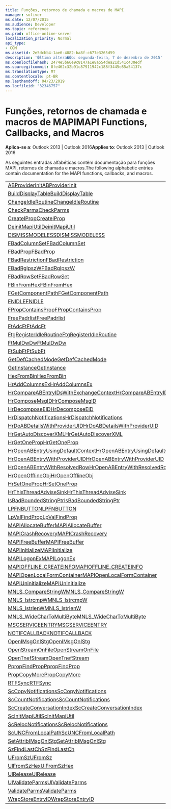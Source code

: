 ```yaml
---
title: Funções, retornos de chamada e macros de MAPI
manager: soliver
ms.date: 12/07/2015
ms.audience: Developer
ms.topic: reference
ms.prod: office-online-server
localization_priority: Normal
api_type:
- COM
ms.assetid: 2e5dcbb4-1ae6-4082-ba8f-c677e3265d59
description: '�ltima altera��o: segunda-feira, 7 de dezembro de 2015'
ms.openlocfilehash: 2474e5b66e9c8147a1e8a554dea21d541c430edf
ms.sourcegitcommit: 8fe462c32b91c87911942c188f3445e85a54137c
ms.translationtype: MT
ms.contentlocale: pt-BR
ms.lasthandoff: 04/23/2019
ms.locfileid: "32346757"
---
```

# <a name="mapi-functions-callbacks-and-macros"></a><span data-ttu-id="52917-103">Funções, retornos de chamada e macros de MAPI</span><span class="sxs-lookup"><span data-stu-id="52917-103">MAPI Functions, Callbacks, and Macros</span></span>

 
  
<span data-ttu-id="52917-104">**Aplica-se a**: Outlook 2013 | Outlook 2016</span><span class="sxs-lookup"><span data-stu-id="52917-104">**Applies to**: Outlook 2013 | Outlook 2016</span></span> 
  
<span data-ttu-id="52917-105">As seguintes entradas alfabéticas contêm documentação para funções MAPI, retornos de chamada e macros.</span><span class="sxs-lookup"><span data-stu-id="52917-105">The following alphabetic entries contain documentation for the MAPI functions, callbacks, and macros.</span></span> 
  
|||
|:-----|:-----|
|[<span data-ttu-id="52917-106">ABProviderInit</span><span class="sxs-lookup"><span data-stu-id="52917-106">ABProviderInit</span></span>](abproviderinit.md) <br/> |[<span data-ttu-id="52917-107">ACCELERATEABSDI</span><span class="sxs-lookup"><span data-stu-id="52917-107">ACCELERATEABSDI</span></span>](accelerateabsdi.md) <br/> |
|[<span data-ttu-id="52917-108">BuildDisplayTable</span><span class="sxs-lookup"><span data-stu-id="52917-108">BuildDisplayTable</span></span>](builddisplaytable.md) <br/> |[<span data-ttu-id="52917-109">CALLERRELEASE</span><span class="sxs-lookup"><span data-stu-id="52917-109">CALLERRELEASE</span></span>](callerrelease.md) <br/> |
|[<span data-ttu-id="52917-110">ChangeIdleRoutine</span><span class="sxs-lookup"><span data-stu-id="52917-110">ChangeIdleRoutine</span></span>](changeidleroutine.md) <br/> |[<span data-ttu-id="52917-111">CheckParameters</span><span class="sxs-lookup"><span data-stu-id="52917-111">CheckParameters</span></span>](checkparms.md) <br/> |
|[<span data-ttu-id="52917-112">CheckParms</span><span class="sxs-lookup"><span data-stu-id="52917-112">CheckParms</span></span>](checkparms.md) <br/> |[<span data-ttu-id="52917-113">CloseIMsgSession</span><span class="sxs-lookup"><span data-stu-id="52917-113">CloseIMsgSession</span></span>](closeimsgsession.md) <br/> |
|[<span data-ttu-id="52917-114">CreateIProp</span><span class="sxs-lookup"><span data-stu-id="52917-114">CreateIProp</span></span>](createiprop.md) <br/> |[<span data-ttu-id="52917-115">CreateTable</span><span class="sxs-lookup"><span data-stu-id="52917-115">CreateTable</span></span>](createtable.md) <br/> |
|[<span data-ttu-id="52917-116">DeinitMapiUtil</span><span class="sxs-lookup"><span data-stu-id="52917-116">DeinitMapiUtil</span></span>](deinitmapiutil.md) <br/> |[<span data-ttu-id="52917-117">DeregisterIdleRoutine</span><span class="sxs-lookup"><span data-stu-id="52917-117">DeregisterIdleRoutine</span></span>](deregisteridleroutine.md) <br/> |
|[<span data-ttu-id="52917-118">DISMISSMODELESS</span><span class="sxs-lookup"><span data-stu-id="52917-118">DISMISSMODELESS</span></span>](dismissmodeless.md) <br/> |[<span data-ttu-id="52917-119">EnableIdleRoutine</span><span class="sxs-lookup"><span data-stu-id="52917-119">EnableIdleRoutine</span></span>](enableidleroutine.md) <br/> |
|[<span data-ttu-id="52917-120">FBadColumnSet</span><span class="sxs-lookup"><span data-stu-id="52917-120">FBadColumnSet</span></span>](fbadcolumnset.md) <br/> |[<span data-ttu-id="52917-121">FBadEntryList</span><span class="sxs-lookup"><span data-stu-id="52917-121">FBadEntryList</span></span>](fbadentrylist.md) <br/> |
|[<span data-ttu-id="52917-122">FBadProp</span><span class="sxs-lookup"><span data-stu-id="52917-122">FBadProp</span></span>](fbadprop.md) <br/> |[<span data-ttu-id="52917-123">FBadPropTag</span><span class="sxs-lookup"><span data-stu-id="52917-123">FBadPropTag</span></span>](fbadproptag.md) <br/> |
|[<span data-ttu-id="52917-124">FBadRestriction</span><span class="sxs-lookup"><span data-stu-id="52917-124">FBadRestriction</span></span>](fbadrestriction.md) <br/> |[<span data-ttu-id="52917-125">FBadRglpNameID</span><span class="sxs-lookup"><span data-stu-id="52917-125">FBadRglpNameID</span></span>](fbadrglpnameid.md) <br/> |
|[<span data-ttu-id="52917-126">FBadRglpszW</span><span class="sxs-lookup"><span data-stu-id="52917-126">FBadRglpszW</span></span>](fbadrglpszw.md) <br/> |[<span data-ttu-id="52917-127">FBadRow</span><span class="sxs-lookup"><span data-stu-id="52917-127">FBadRow</span></span>](fbadrow.md) <br/> |
|[<span data-ttu-id="52917-128">FBadRowSet</span><span class="sxs-lookup"><span data-stu-id="52917-128">FBadRowSet</span></span>](fbadrowset.md) <br/> |[<span data-ttu-id="52917-129">FBadSortOrderSet</span><span class="sxs-lookup"><span data-stu-id="52917-129">FBadSortOrderSet</span></span>](fbadsortorderset.md) <br/> |
|[<span data-ttu-id="52917-130">FBinFromHex</span><span class="sxs-lookup"><span data-stu-id="52917-130">FBinFromHex</span></span>](fbinfromhex.md) <br/> |[<span data-ttu-id="52917-131">FEqualNames</span><span class="sxs-lookup"><span data-stu-id="52917-131">FEqualNames</span></span>](fequalnames.md) <br/> |
|[<span data-ttu-id="52917-132">FGetComponentPath</span><span class="sxs-lookup"><span data-stu-id="52917-132">FGetComponentPath</span></span>](fgetcomponentpath.md) <br/> |[<span data-ttu-id="52917-133">FixMAPI</span><span class="sxs-lookup"><span data-stu-id="52917-133">FixMAPI</span></span>](fixmapi.md) <br/> |
|[<span data-ttu-id="52917-134">FNIDLE</span><span class="sxs-lookup"><span data-stu-id="52917-134">FNIDLE</span></span>](fnidle.md) <br/> |[<span data-ttu-id="52917-135">FPropCompareProp</span><span class="sxs-lookup"><span data-stu-id="52917-135">FPropCompareProp</span></span>](fpropcompareprop.md) <br/> |
|[<span data-ttu-id="52917-136">FPropContainsProp</span><span class="sxs-lookup"><span data-stu-id="52917-136">FPropContainsProp</span></span>](fpropcontainsprop.md) <br/> |[<span data-ttu-id="52917-137">FPropExists</span><span class="sxs-lookup"><span data-stu-id="52917-137">FPropExists</span></span>](fpropexists.md) <br/> |
|[<span data-ttu-id="52917-138">FreePadrlist</span><span class="sxs-lookup"><span data-stu-id="52917-138">FreePadrlist</span></span>](freepadrlist.md) <br/> |[<span data-ttu-id="52917-139">FreeProws</span><span class="sxs-lookup"><span data-stu-id="52917-139">FreeProws</span></span>](freeprows.md) <br/> |
|[<span data-ttu-id="52917-140">FtAdcFt</span><span class="sxs-lookup"><span data-stu-id="52917-140">FtAdcFt</span></span>](ftadcft.md) <br/> |[<span data-ttu-id="52917-141">FtAddFt</span><span class="sxs-lookup"><span data-stu-id="52917-141">FtAddFt</span></span>](ftaddft.md) <br/> |
|[<span data-ttu-id="52917-142">FtgRegisterIdleRoutine</span><span class="sxs-lookup"><span data-stu-id="52917-142">FtgRegisterIdleRoutine</span></span>](ftgregisteridleroutine.md) <br/> |[<span data-ttu-id="52917-143">FtMulDw</span><span class="sxs-lookup"><span data-stu-id="52917-143">FtMulDw</span></span>](ftmuldw.md) <br/> |
|[<span data-ttu-id="52917-144">FtMulDwDw</span><span class="sxs-lookup"><span data-stu-id="52917-144">FtMulDwDw</span></span>](ftmuldwdw.md) <br/> |[<span data-ttu-id="52917-145">FtNegFt</span><span class="sxs-lookup"><span data-stu-id="52917-145">FtNegFt</span></span>](ftnegft.md) <br/> |
|[<span data-ttu-id="52917-146">FtSubFt</span><span class="sxs-lookup"><span data-stu-id="52917-146">FtSubFt</span></span>](ftsubft.md) <br/> |[<span data-ttu-id="52917-147">GetAttribIMsgOnIStg</span><span class="sxs-lookup"><span data-stu-id="52917-147">GetAttribIMsgOnIStg</span></span>](getattribimsgonistg.md) <br/> |
|[<span data-ttu-id="52917-148">GetDefCachedMode</span><span class="sxs-lookup"><span data-stu-id="52917-148">GetDefCachedMode</span></span>](getdefcachedmode.md) <br/> |[<span data-ttu-id="52917-149">GetDefCachedModeDownloadPubFoldFavs</span><span class="sxs-lookup"><span data-stu-id="52917-149">GetDefCachedModeDownloadPubFoldFavs</span></span>](getdefcachedmodedownloadpubfoldfavs.md) <br/> |
|[<span data-ttu-id="52917-150">GetInstance</span><span class="sxs-lookup"><span data-stu-id="52917-150">GetInstance</span></span>](getinstance.md) <br/> |[<span data-ttu-id="52917-151">GetTnefStreamCodepage</span><span class="sxs-lookup"><span data-stu-id="52917-151">GetTnefStreamCodepage</span></span>](gettnefstreamcodepage.md) <br/> |
|[<span data-ttu-id="52917-152">HexFromBin</span><span class="sxs-lookup"><span data-stu-id="52917-152">HexFromBin</span></span>](hexfrombin.md) <br/> |[<span data-ttu-id="52917-153">HrAddColumns</span><span class="sxs-lookup"><span data-stu-id="52917-153">HrAddColumns</span></span>](hraddcolumns.md) <br/> |
|[<span data-ttu-id="52917-154">HrAddColumnsEx</span><span class="sxs-lookup"><span data-stu-id="52917-154">HrAddColumnsEx</span></span>](hraddcolumnsex.md) <br/> |[<span data-ttu-id="52917-155">HrAllocAdviseSink</span><span class="sxs-lookup"><span data-stu-id="52917-155">HrAllocAdviseSink</span></span>](hrallocadvisesink.md) <br/> |
|[<span data-ttu-id="52917-156">HrCompareABEntryIDsWithExchangeContext</span><span class="sxs-lookup"><span data-stu-id="52917-156">HrCompareABEntryIDsWithExchangeContext</span></span>](hrcompareabentryidswithexchangecontext.md) <br/> |[<span data-ttu-id="52917-157">HrComposeEID</span><span class="sxs-lookup"><span data-stu-id="52917-157">HrComposeEID</span></span>](hrcomposeeid.md) <br/> |
|[<span data-ttu-id="52917-158">HrComposeMsgID</span><span class="sxs-lookup"><span data-stu-id="52917-158">HrComposeMsgID</span></span>](hrcomposemsgid.md) <br/> |[<span data-ttu-id="52917-159">HrCreateOfflineObj</span><span class="sxs-lookup"><span data-stu-id="52917-159">HrCreateOfflineObj</span></span>](hrcreateofflineobj.md) <br/> |
|[<span data-ttu-id="52917-160">HrDecomposeEID</span><span class="sxs-lookup"><span data-stu-id="52917-160">HrDecomposeEID</span></span>](hrdecomposeeid.md) <br/> |[<span data-ttu-id="52917-161">HrDecomposeMsgID</span><span class="sxs-lookup"><span data-stu-id="52917-161">HrDecomposeMsgID</span></span>](hrdecomposemsgid.md) <br/> |
|[<span data-ttu-id="52917-162">HrDispatchNotifications</span><span class="sxs-lookup"><span data-stu-id="52917-162">HrDispatchNotifications</span></span>](hrdispatchnotifications.md) <br/> |[<span data-ttu-id="52917-163">HrDoABDetailsWithExchangeContext</span><span class="sxs-lookup"><span data-stu-id="52917-163">HrDoABDetailsWithExchangeContext</span></span>](hrdoabdetailswithexchangecontext.md) <br/> |
|[<span data-ttu-id="52917-164">HrDoABDetailsWithProviderUID</span><span class="sxs-lookup"><span data-stu-id="52917-164">HrDoABDetailsWithProviderUID</span></span>](hrdoabdetailswithprovideruid.md) <br/> |[<span data-ttu-id="52917-165">HrEntryIDFromSz</span><span class="sxs-lookup"><span data-stu-id="52917-165">HrEntryIDFromSz</span></span>](hrentryidfromsz.md) <br/> |
|[<span data-ttu-id="52917-166">HrGetAutoDiscoverXML</span><span class="sxs-lookup"><span data-stu-id="52917-166">HrGetAutoDiscoverXML</span></span>](hrgetautodiscoverxml.md) <br/> |[<span data-ttu-id="52917-167">HrGetGALFromEmsmdbUID</span><span class="sxs-lookup"><span data-stu-id="52917-167">HrGetGALFromEmsmdbUID</span></span>](hrgetgalfromemsmdbuid.md) <br/> |
|[<span data-ttu-id="52917-168">HrGetOneProp</span><span class="sxs-lookup"><span data-stu-id="52917-168">HrGetOneProp</span></span>](hrgetoneprop.md) <br/> |[<span data-ttu-id="52917-169">HrIStorageFromStream</span><span class="sxs-lookup"><span data-stu-id="52917-169">HrIStorageFromStream</span></span>](hristoragefromstream.md) <br/> |
|[<span data-ttu-id="52917-170">HrOpenABEntryUsingDefaultContext</span><span class="sxs-lookup"><span data-stu-id="52917-170">HrOpenABEntryUsingDefaultContext</span></span>](hropenabentryusingdefaultcontext.md) <br/> |[<span data-ttu-id="52917-171">HrOpenABEntryWithExchangeContext</span><span class="sxs-lookup"><span data-stu-id="52917-171">HrOpenABEntryWithExchangeContext</span></span>](hropenabentrywithexchangecontext.md) <br/> |
|[<span data-ttu-id="52917-172">HrOpenABEntryWithProviderUID</span><span class="sxs-lookup"><span data-stu-id="52917-172">HrOpenABEntryWithProviderUID</span></span>](hropenabentrywithprovideruid.md) <br/> |[<span data-ttu-id="52917-173">HrOpenABEntryWithProviderUIDSupport</span><span class="sxs-lookup"><span data-stu-id="52917-173">HrOpenABEntryWithProviderUIDSupport</span></span>](hropenabentrywithprovideruidsupport.md) <br/> |
|[<span data-ttu-id="52917-174">HrOpenABEntryWithResolvedRow</span><span class="sxs-lookup"><span data-stu-id="52917-174">HrOpenABEntryWithResolvedRow</span></span>](hropenabentrywithresolvedrow.md) <br/> |[<span data-ttu-id="52917-175">HrOpenABEntryWithSupport</span><span class="sxs-lookup"><span data-stu-id="52917-175">HrOpenABEntryWithSupport</span></span>](hropenabentrywithsupport.md) <br/> |
|[<span data-ttu-id="52917-176">HrOpenOfflineObj</span><span class="sxs-lookup"><span data-stu-id="52917-176">HrOpenOfflineObj</span></span>](hropenofflineobj.md) <br/> |[<span data-ttu-id="52917-177">HrQueryAllRows</span><span class="sxs-lookup"><span data-stu-id="52917-177">HrQueryAllRows</span></span>](hrqueryallrows.md) <br/> |
|[<span data-ttu-id="52917-178">HrSetOneProp</span><span class="sxs-lookup"><span data-stu-id="52917-178">HrSetOneProp</span></span>](hrsetoneprop.md) <br/> |[<span data-ttu-id="52917-179">HrSzFromEntryID</span><span class="sxs-lookup"><span data-stu-id="52917-179">HrSzFromEntryID</span></span>](hrszfromentryid.md) <br/> |
|[<span data-ttu-id="52917-180">HrThisThreadAdviseSink</span><span class="sxs-lookup"><span data-stu-id="52917-180">HrThisThreadAdviseSink</span></span>](hrthisthreadadvisesink.md) <br/> |[<span data-ttu-id="52917-181">HrValidateIPMSubtree</span><span class="sxs-lookup"><span data-stu-id="52917-181">HrValidateIPMSubtree</span></span>](hrvalidateipmsubtree.md) <br/> |
|[<span data-ttu-id="52917-182">IsBadBoundedStringPtr</span><span class="sxs-lookup"><span data-stu-id="52917-182">IsBadBoundedStringPtr</span></span>](isbadboundedstringptr.md) <br/> |[<span data-ttu-id="52917-183">LAUNCHWIZARDENTRY</span><span class="sxs-lookup"><span data-stu-id="52917-183">LAUNCHWIZARDENTRY</span></span>](launchwizardentry.md) <br/> |
|[<span data-ttu-id="52917-184">LPFNBUTTON</span><span class="sxs-lookup"><span data-stu-id="52917-184">LPFNBUTTON</span></span>](lpfnbutton.md) <br/> |[<span data-ttu-id="52917-185">LPropCompareProp</span><span class="sxs-lookup"><span data-stu-id="52917-185">LPropCompareProp</span></span>](lpropcompareprop.md) <br/> |
|[<span data-ttu-id="52917-186">LpValFindProp</span><span class="sxs-lookup"><span data-stu-id="52917-186">LpValFindProp</span></span>](lpvalfindprop.md) <br/> |[<span data-ttu-id="52917-187">MAPIAdminProfiles</span><span class="sxs-lookup"><span data-stu-id="52917-187">MAPIAdminProfiles</span></span>](mapiadminprofiles.md) <br/> |
|[<span data-ttu-id="52917-188">MAPIAllocateBuffer</span><span class="sxs-lookup"><span data-stu-id="52917-188">MAPIAllocateBuffer</span></span>](mapiallocatebuffer.md) <br/> |[<span data-ttu-id="52917-189">MAPIAllocateMore</span><span class="sxs-lookup"><span data-stu-id="52917-189">MAPIAllocateMore</span></span>](mapiallocatemore.md) <br/> |
|[<span data-ttu-id="52917-190">MAPICrashRecovery</span><span class="sxs-lookup"><span data-stu-id="52917-190">MAPICrashRecovery</span></span>](mapicrashrecovery.md) <br/> |[<span data-ttu-id="52917-191">MAPIDeInitIdle</span><span class="sxs-lookup"><span data-stu-id="52917-191">MAPIDeInitIdle</span></span>](mapideinitidle.md) <br/> |
|[<span data-ttu-id="52917-192">MAPIFreeBuffer</span><span class="sxs-lookup"><span data-stu-id="52917-192">MAPIFreeBuffer</span></span>](mapifreebuffer.md) <br/> |[<span data-ttu-id="52917-193">MAPIGetDefaultMalloc</span><span class="sxs-lookup"><span data-stu-id="52917-193">MAPIGetDefaultMalloc</span></span>](mapigetdefaultmalloc.md) <br/> |
|[<span data-ttu-id="52917-194">MAPIInitialize</span><span class="sxs-lookup"><span data-stu-id="52917-194">MAPIInitialize</span></span>](mapiinitialize.md) <br/> |[<span data-ttu-id="52917-195">MAPIInitIdle</span><span class="sxs-lookup"><span data-stu-id="52917-195">MAPIInitIdle</span></span>](mapiinitidle.md) <br/> |
|[<span data-ttu-id="52917-196">MAPILogonEx</span><span class="sxs-lookup"><span data-stu-id="52917-196">MAPILogonEx</span></span>](mapilogonex.md) <br/> |[<span data-ttu-id="52917-197">MAPIOFFLINE_AGGREGATEINFO</span><span class="sxs-lookup"><span data-stu-id="52917-197">MAPIOFFLINE_AGGREGATEINFO</span></span>](mapioffline_aggregateinfo.md) <br/> |
|[<span data-ttu-id="52917-198">MAPIOFFLINE_CREATEINFO</span><span class="sxs-lookup"><span data-stu-id="52917-198">MAPIOFFLINE_CREATEINFO</span></span>](mapioffline_createinfo.md) <br/> |[<span data-ttu-id="52917-199">MAPIOpenFormMgr</span><span class="sxs-lookup"><span data-stu-id="52917-199">MAPIOpenFormMgr</span></span>](mapiopenformmgr.md) <br/> |
|[<span data-ttu-id="52917-200">MAPIOpenLocalFormContainer</span><span class="sxs-lookup"><span data-stu-id="52917-200">MAPIOpenLocalFormContainer</span></span>](mapiopenlocalformcontainer.md) <br/> |[<span data-ttu-id="52917-201">MAPIReallocateBuffer</span><span class="sxs-lookup"><span data-stu-id="52917-201">MAPIReallocateBuffer</span></span>](mapireallocatebuffer.md) <br/> |
|[<span data-ttu-id="52917-202">MAPIUninitialize</span><span class="sxs-lookup"><span data-stu-id="52917-202">MAPIUninitialize</span></span>](mapiuninitialize.md) <br/> |[<span data-ttu-id="52917-203">MapStorageSCode</span><span class="sxs-lookup"><span data-stu-id="52917-203">MapStorageSCode</span></span>](mapstoragescode.md) <br/> |
|[<span data-ttu-id="52917-204">MNLS_CompareStringW</span><span class="sxs-lookup"><span data-stu-id="52917-204">MNLS_CompareStringW</span></span>](mnls_comparestringw.md) <br/> |[<span data-ttu-id="52917-205">MNLS_IsBadStringPtrW</span><span class="sxs-lookup"><span data-stu-id="52917-205">MNLS_IsBadStringPtrW</span></span>](mnls_isbadstringptrw.md) <br/> |
|[<span data-ttu-id="52917-206">MNLS_lstrcmpW</span><span class="sxs-lookup"><span data-stu-id="52917-206">MNLS_lstrcmpW</span></span>](mnls_lstrcmpw.md) <br/> |[<span data-ttu-id="52917-207">MNLS_lstrcpyW</span><span class="sxs-lookup"><span data-stu-id="52917-207">MNLS_lstrcpyW</span></span>](mnls_lstrcpyw.md) <br/> |
|[<span data-ttu-id="52917-208">MNLS_lstrlenW</span><span class="sxs-lookup"><span data-stu-id="52917-208">MNLS_lstrlenW</span></span>](mnls_lstrlenw.md) <br/> |[<span data-ttu-id="52917-209">MNLS_MultiByteToWideChar</span><span class="sxs-lookup"><span data-stu-id="52917-209">MNLS_MultiByteToWideChar</span></span>](mnls_multibytetowidechar.md) <br/> |
|[<span data-ttu-id="52917-210">MNLS_WideCharToMultiByte</span><span class="sxs-lookup"><span data-stu-id="52917-210">MNLS_WideCharToMultiByte</span></span>](mnls_widechartomultibyte.md) <br/> |[<span data-ttu-id="52917-211">MSGCALLRELEASE</span><span class="sxs-lookup"><span data-stu-id="52917-211">MSGCALLRELEASE</span></span>](msgcallrelease.md) <br/> |
|[<span data-ttu-id="52917-212">MSGSERVICEENTRY</span><span class="sxs-lookup"><span data-stu-id="52917-212">MSGSERVICEENTRY</span></span>](msgserviceentry.md) <br/> |[<span data-ttu-id="52917-213">MSProviderInit</span><span class="sxs-lookup"><span data-stu-id="52917-213">MSProviderInit</span></span>](msproviderinit.md) <br/> |
|[<span data-ttu-id="52917-214">NOTIFCALLBACK</span><span class="sxs-lookup"><span data-stu-id="52917-214">NOTIFCALLBACK</span></span>](notifcallback.md) <br/> |[<span data-ttu-id="52917-215">NSTServiceEntry</span><span class="sxs-lookup"><span data-stu-id="52917-215">NSTServiceEntry</span></span>](nstserviceentry.md) <br/> |
|[<span data-ttu-id="52917-216">OpenIMsgOnIStg</span><span class="sxs-lookup"><span data-stu-id="52917-216">OpenIMsgOnIStg</span></span>](openimsgonistg.md) <br/> |[<span data-ttu-id="52917-217">OpenIMsgSession</span><span class="sxs-lookup"><span data-stu-id="52917-217">OpenIMsgSession</span></span>](openimsgsession.md) <br/> |
|[<span data-ttu-id="52917-218">OpenStreamOnFile</span><span class="sxs-lookup"><span data-stu-id="52917-218">OpenStreamOnFile</span></span>](openstreamonfile.md) <br/> |[<span data-ttu-id="52917-219">OpenStreamOnFileW</span><span class="sxs-lookup"><span data-stu-id="52917-219">OpenStreamOnFileW</span></span>](openstreamonfilew.md) <br/> |
|[<span data-ttu-id="52917-220">OpenTnefStream</span><span class="sxs-lookup"><span data-stu-id="52917-220">OpenTnefStream</span></span>](opentnefstream.md) <br/> |[<span data-ttu-id="52917-221">OpenTnefStreamEx</span><span class="sxs-lookup"><span data-stu-id="52917-221">OpenTnefStreamEx</span></span>](opentnefstreamex.md) <br/> |
|[<span data-ttu-id="52917-222">PpropFindProp</span><span class="sxs-lookup"><span data-stu-id="52917-222">PpropFindProp</span></span>](ppropfindprop.md) <br/> |[<span data-ttu-id="52917-223">PreprocessMessage</span><span class="sxs-lookup"><span data-stu-id="52917-223">PreprocessMessage</span></span>](preprocessmessage.md) <br/> |
|[<span data-ttu-id="52917-224">PropCopyMore</span><span class="sxs-lookup"><span data-stu-id="52917-224">PropCopyMore</span></span>](propcopymore.md) <br/> |[<span data-ttu-id="52917-225">RemovePreprocessInfo</span><span class="sxs-lookup"><span data-stu-id="52917-225">RemovePreprocessInfo</span></span>](removepreprocessinfo.md) <br/> |
|[<span data-ttu-id="52917-226">RTFSync</span><span class="sxs-lookup"><span data-stu-id="52917-226">RTFSync</span></span>](rtfsync.md) <br/> |[<span data-ttu-id="52917-227">ScBinFromHexBounded</span><span class="sxs-lookup"><span data-stu-id="52917-227">ScBinFromHexBounded</span></span>](scbinfromhexbounded.md) <br/> |
|[<span data-ttu-id="52917-228">ScCopyNotifications</span><span class="sxs-lookup"><span data-stu-id="52917-228">ScCopyNotifications</span></span>](sccopynotifications.md) <br/> |[<span data-ttu-id="52917-229">ScCopyProps</span><span class="sxs-lookup"><span data-stu-id="52917-229">ScCopyProps</span></span>](sccopyprops.md) <br/> |
|[<span data-ttu-id="52917-230">ScCountNotifications</span><span class="sxs-lookup"><span data-stu-id="52917-230">ScCountNotifications</span></span>](sccountnotifications.md) <br/> |[<span data-ttu-id="52917-231">ScCountProps</span><span class="sxs-lookup"><span data-stu-id="52917-231">ScCountProps</span></span>](sccountprops.md) <br/> |
|[<span data-ttu-id="52917-232">ScCreateConversationIndex</span><span class="sxs-lookup"><span data-stu-id="52917-232">ScCreateConversationIndex</span></span>](sccreateconversationindex.md) <br/> |[<span data-ttu-id="52917-233">ScDupPropset</span><span class="sxs-lookup"><span data-stu-id="52917-233">ScDupPropset</span></span>](scduppropset.md) <br/> |
|[<span data-ttu-id="52917-234">ScInitMapiUtil</span><span class="sxs-lookup"><span data-stu-id="52917-234">ScInitMapiUtil</span></span>](scinitmapiutil.md) <br/> |[<span data-ttu-id="52917-235">ScLocalPathFromUNC</span><span class="sxs-lookup"><span data-stu-id="52917-235">ScLocalPathFromUNC</span></span>](sclocalpathfromunc.md) <br/> |
|[<span data-ttu-id="52917-236">ScRelocNotifications</span><span class="sxs-lookup"><span data-stu-id="52917-236">ScRelocNotifications</span></span>](screlocnotifications.md) <br/> |[<span data-ttu-id="52917-237">ScRelocProps</span><span class="sxs-lookup"><span data-stu-id="52917-237">ScRelocProps</span></span>](screlocprops.md) <br/> |
|[<span data-ttu-id="52917-238">ScUNCFromLocalPath</span><span class="sxs-lookup"><span data-stu-id="52917-238">ScUNCFromLocalPath</span></span>](scuncfromlocalpath.md) <br/> |[<span data-ttu-id="52917-239">SERVICEWIZARDDLGPROC</span><span class="sxs-lookup"><span data-stu-id="52917-239">SERVICEWIZARDDLGPROC</span></span>](servicewizarddlgproc.md) <br/> |
|[<span data-ttu-id="52917-240">SetAttribIMsgOnIStg</span><span class="sxs-lookup"><span data-stu-id="52917-240">SetAttribIMsgOnIStg</span></span>](setattribimsgonistg.md) <br/> |[<span data-ttu-id="52917-241">SzFindCh</span><span class="sxs-lookup"><span data-stu-id="52917-241">SzFindCh</span></span>](szfindch.md) <br/> |
|[<span data-ttu-id="52917-242">SzFindLastCh</span><span class="sxs-lookup"><span data-stu-id="52917-242">SzFindLastCh</span></span>](szfindlastch.md) <br/> |[<span data-ttu-id="52917-243">SzFindSz</span><span class="sxs-lookup"><span data-stu-id="52917-243">SzFindSz</span></span>](szfindsz.md) <br/> |
|[<span data-ttu-id="52917-244">UFromSz</span><span class="sxs-lookup"><span data-stu-id="52917-244">UFromSz</span></span>](ufromsz.md) <br/> |[<span data-ttu-id="52917-245">UlAddRef</span><span class="sxs-lookup"><span data-stu-id="52917-245">UlAddRef</span></span>](uladdref.md) <br/> |
|[<span data-ttu-id="52917-246">UlFromSzHex</span><span class="sxs-lookup"><span data-stu-id="52917-246">UlFromSzHex</span></span>](ulfromszhex.md) <br/> |[<span data-ttu-id="52917-247">UlPropSize</span><span class="sxs-lookup"><span data-stu-id="52917-247">UlPropSize</span></span>](ulpropsize.md) <br/> |
|[<span data-ttu-id="52917-248">UlRelease</span><span class="sxs-lookup"><span data-stu-id="52917-248">UlRelease</span></span>](ulrelease.md) <br/> |[<span data-ttu-id="52917-249">UlValidateParameters</span><span class="sxs-lookup"><span data-stu-id="52917-249">UlValidateParameters</span></span>](ulvalidateparameters.md) <br/> |
|[<span data-ttu-id="52917-250">UlValidateParms</span><span class="sxs-lookup"><span data-stu-id="52917-250">UlValidateParms</span></span>](ulvalidateparms.md) <br/> |[<span data-ttu-id="52917-251">ValidateParameters</span><span class="sxs-lookup"><span data-stu-id="52917-251">ValidateParameters</span></span>](validateparameters.md) <br/> |
|[<span data-ttu-id="52917-252">ValidateParms</span><span class="sxs-lookup"><span data-stu-id="52917-252">ValidateParms</span></span>](validateparms.md) <br/> |[<span data-ttu-id="52917-253">WIZARDENTRY</span><span class="sxs-lookup"><span data-stu-id="52917-253">WIZARDENTRY</span></span>](wizardentry.md) <br/> |
|[<span data-ttu-id="52917-254">WrapStoreEntryID</span><span class="sxs-lookup"><span data-stu-id="52917-254">WrapStoreEntryID</span></span>](wrapstoreentryid.md) <br/> |[<span data-ttu-id="52917-255">XPProviderInit</span><span class="sxs-lookup"><span data-stu-id="52917-255">XPProviderInit</span></span>](xpproviderinit.md) <br/> |
   

